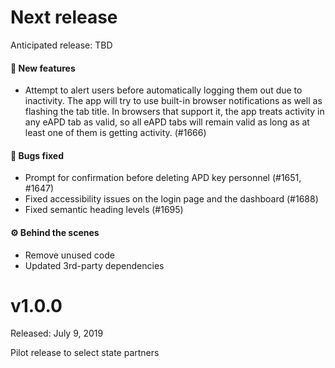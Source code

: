 # Next release

Anticipated release: TBD

#### 🚀 New features

- Attempt to alert users before automatically logging them out due to inactivity. The app will try to use built-in browser notifications as well as flashing the tab title. In browsers that support it, the app treats activity in any eAPD tab as valid, so all eAPD tabs will remain valid as long as at least one of them is getting activity. (#1666)

#### 🐛 Bugs fixed

- Prompt for confirmation before deleting APD key personnel (#1651, #1647)
- Fixed accessibility issues on the login page and the dashboard (#1688)
- Fixed semantic heading levels (#1695)

#### ⚙️ Behind the scenes

- Remove unused code
- Updated 3rd-party dependencies

# v1.0.0

Released: July 9, 2019

Pilot release to select state partners
